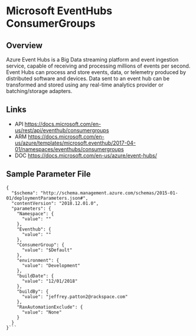 # Microsoft EventHubs ConsumerGroups

## Overview
Azure Event Hubs is a Big Data streaming platform and event ingestion service, capable of receiving and processing millions of events per second. Event Hubs can process and store events, data, or telemetry produced by distributed software and devices. Data sent to an event hub can be transformed and stored using any real-time analytics provider or batching/storage adapters.

## Links
- API https://docs.microsoft.com/en-us/rest/api/eventhub/consumergroups
- ARM https://docs.microsoft.com/en-us/azure/templates/microsoft.eventhub/2017-04-01/namespaces/eventhubs/consumergroups
- DOC https://docs.microsoft.com/en-us/azure/event-hubs/

## Sample Parameter File
```
{
  "$schema": "http://schema.management.azure.com/schemas/2015-01-01/deploymentParameters.json#",
  "contentVersion": "2018.12.01.0",
  "parameters": {
    "Namespace": {
      "value": ""
    },
    "Eventhub": {
      "value": ""
    },
    "ConsumerGroup": {
      "value": "$Default"
    },
    "environment": {
      "value": "Development"
    },
    "buildDate": {
      "value": "12/01/2018"
    },
    "buildBy": {
      "value": "jeffrey.patton2@rackspace.com"
    },
    "RaxAutomationExclude": {
      "value": "None"
    }
  }
}```
